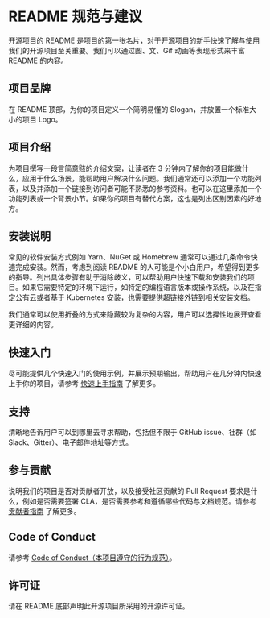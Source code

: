 # README 规范与建议

开源项目的 README 是项目的第一张名片，对于开源项目的新手快速了解与使用我们的开源项目至关重要。我们可以通过图、文、Gif 动画等表现形式来丰富 README 的内容。

## 项目品牌

在 README 顶部，为你的项目定义一个简明易懂的 Slogan，并放置一个标准大小的项目 Logo。

## 项目介绍

为项目撰写一段言简意赅的介绍文案，让读者在 3 分钟内了解你的项目能做什么，应用于什么场景，能帮助用户解决什么问题。我们通常还可以添加一个功能列表，以及并添加一个链接到访问者可能不熟悉的参考资料。也可以在这里添加一个功能列表或一个背景小节。如果你的项目有替代方案，这也是列出区别因素的好地方。

## 安装说明

常见的软件安装方式例如 Yarn、NuGet 或 Homebrew 通常可以通过几条命令快速完成安装。然而，考虑到阅读 README 的人可能是个小白用户，希望得到更多的指导。列出具体步骤有助于消除歧义，可以帮助用户快速下载和安装我们的项目。如果它需要特定的环境下运行，如特定的编程语言版本或操作系统，以及在指定公有云或者基于 Kubernetes 安装，也需要提供超链接外链到相关安装文档。

我们通常可以使用折叠的方式来隐藏较为复杂的内容，用户可以选择性地展开查看更详细的内容。

## 快速入门

尽可能提供几个快速入门的使用示例，并展示预期输出，帮助用户在几分钟内快速上手你的项目，请参考 [快速上手指南](quick_start_guide.md) 了解更多。

## 支持

清晰地告诉用户可以到哪里去寻求帮助，包括但不限于 GitHub issue、社群（如 Slack、Gitter）、电子邮件地址等方式。

## 参与贡献

说明我们的项目是否对贡献者开放，以及接受社区贡献的 Pull Request 要求是什么，例如是否需要签署 CLA，是否需要参考和遵循哪些代码与文档规范。请参考 [贡献者指南](contributing.md) 了解更多。

## Code of Conduct

请参考 [Code of Conduct（本项目遵守的行为规范）](coc.md)。

## 许可证

请在 README 底部声明此开源项目所采用的开源许可证。
